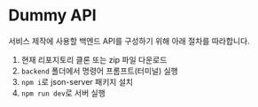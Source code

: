# Dummy API

서비스 제작에 사용할 백엔드 API를 구성하기 위해 아래 절차를 따라합니다.

1. 현재 리포지토리 클론 또는 zip 파일 다운로드
2. `backend` 폴더에서 명령어 프롬프트(터미널) 실행
3. `npm i`로 json-server 패키지 설치
4. `npm run dev`로 서버 실행
